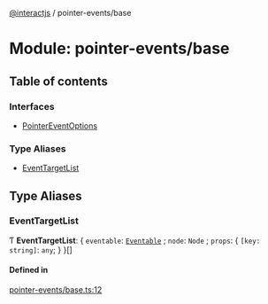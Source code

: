 [@interactjs](../README.md) / pointer-events/base

# Module: pointer-events/base

## Table of contents

### Interfaces

- [PointerEventOptions](../interfaces/pointer_events_base.PointerEventOptions.md)

### Type Aliases

- [EventTargetList](pointer_events_base.md#eventtargetlist)

## Type Aliases

### EventTargetList

Ƭ **EventTargetList**: \{ `eventable`: [`Eventable`](../classes/core_Eventable.Eventable.md) ; `node`: `Node` ; `props`: \{ `[key: string]`: `any`;  }  }[]

#### Defined in

[pointer-events/base.ts:12](https://github.com/taye/interact.js/blob/d3d47461/packages/@interactjs/pointer-events/base.ts#L12)
